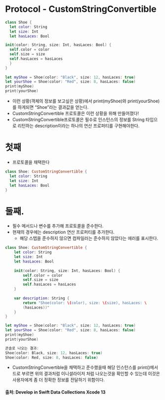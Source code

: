 # Protocol - CustomStringConvertible

```swift
class Shoe {
  let color: String
  let size: Int
  let hasLaces: Bool

init(color: String, size: Int, hasLaces: Bool) {
  self.color = color
  self.size = size
  self.hasLaces = hasLaces
  }
}
 
let myShoe = Shoe(color: "Black", size: 12, hasLaces: true)
let yourShoe = Shoe(color: "Red", size: 8, hasLaces: false)
print(myShoe)
print(yourShoe)
```

- 이런 상황(객체의 정보를 보고싶은 상황)에서 print(myShoe)와 print(yourShoe)를 하게되면 “Shoe”라는 결과값을 얻는다.
- CustomStringConvertible 프로토콜은 이런 상황을 위해 만들어졌다!
- CustomStringConvertible프로토콜은 필수로 인스턴스의 정보를 String 타입으로 리턴하는 description이라는 하나의 연산 프로퍼티를 구현해야한다.

# 첫째

- 프로토콜을 채택한다

```swift
class Shoe: CustomStringConvertible {
  let color: String
  let size: Int
  let hasLaces: Bool
}
```

# 둘째.

- 필수 메서드나 변수를 추가해 프로토콜을 준수한다.
- 현재의 경우에는 description 연산 프로퍼티를 추가한다.
    - 해당 스텝을 준수하지 않으면 컴파일러는 준수하지 않았다는 에러를 표시한다.

```swift
class Shoe: CustomStringConvertible {
    let color: String
    let size: Int
    let hasLaces: Bool
 
    init(color: String, size: Int, hasLaces: Bool) {
        self.color = color
        self.size = size
        self.hasLaces = hasLaces
    }
 
    var description: String {
        return "Shoe(color: \(color), size: \(size), hasLaces: \
        (hasLaces))"
    }
}

let myShoe = Shoe(color: "Black", size: 12, hasLaces: true)
let yourShoe = Shoe(color: "Red", size: 8, hasLaces: false)
print(myShoe)
print(yourShoe)
```

```swift
콘솔로 나오는 결과:
Shoe(color: Black, size: 12, hasLaces: true)
Shoe(color: Red, size: 8, hasLaces: false)
```

- CustomStringConvertible을 채택하고 준수했을때 해당 인스턴스를 print()메서드로 부르면 위의 결과처럼 이니셜라이저 처럼 나오는것을 확인할 수 있는데 이것은 사용자에게 좀 더 정확한 정보를 전달하기 위함이다.

#### 출처: Develop in Swift Data Collections Xcode 13
